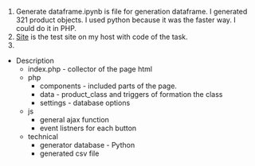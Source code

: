 1. Generate dataframe.ipynb is file for generation dataframe. I generated 321 product objects. I used python because it was the faster way. I could do it in PHP.
2. <a href="http://test125.space/">Site</a> is the test site on my host with code of the task.
3.

+ Description
    + index.php - collector of the page html
    + php
        + components -  included parts of the page.
        + data - product_class and triggers of formation the class
        + settings - database options
    + js
        + general ajax function
        + event listners for each button 
    + technical
        + generator database - Python
        + generated csv file
